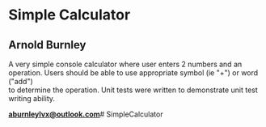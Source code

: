 # Simple Calculator    

## Arnold Burnley  


A very simple console calculator where user enters 2 numbers and an operation. Users should be able to use appropriate symbol (ie "+") or word ("add")  
to determine the operation. Unit tests were written to demonstrate unit test writing ability.  

**aburnleylvx@outlook.com**# SimpleCalculator


